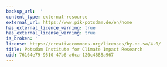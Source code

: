 ```yaml
---
backup_url: ''
content_type: external-resource
external_url: https://www.pik-potsdam.de/en/home
has_external_licence_warning: true
has_external_license_warning: true
is_broken: ''
license: https://creativecommons.org/licenses/by-nc-sa/4.0/
title: Potsdam Institute for Climate Impact Research
uid: 76164e79-9510-47b6-a6ca-120c4888a967
---
```

